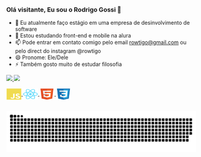 ### Olá visitante, Eu sou o Rodrigo Gossi 👋
- 🔭 Eu atualmente faço estágio em uma empresa de desinvolvimento de software
- 🌱 Estou estudando front-end e mobile na alura
- 📫 Pode entrar em contato comigo pelo email rowtigo@gmail.com ou pelo direct do instagram @rowtigo
- 😄 Pronome: Ele/Dele
- ⚡ Também gosto muito de estudar filosofia

<div>
  <a href="https://github.com/rowtigo">
  <img height="180em" src="https://github-readme-stats.vercel.app/api?username=rowtigo&show_icons=true&theme=dark&include_all_commits=true&count_private=true"/>
  <img height="180em" src="https://github-readme-stats.vercel.app/api/top-langs/?username=rowtigo&layout=compact&langs_count=7&theme=dark"/>
</div>

<div style="display: inline_block"><br>
  <img align="center" alt="Rodrigo-Js" height="30" width="40" src="https://raw.githubusercontent.com/devicons/devicon/master/icons/javascript/javascript-plain.svg">
  <img align="center" alt="Rodrigo-React" height="30" width="40" src="https://raw.githubusercontent.com/devicons/devicon/master/icons/react/react-original.svg">
  <img align="center" alt="Rodrigo-HTML" height="30" width="40" src="https://raw.githubusercontent.com/devicons/devicon/master/icons/html5/html5-original.svg">
  <img align="center" alt="Rodrigo-CSS" height="30" width="40" src="https://raw.githubusercontent.com/devicons/devicon/master/icons/css3/css3-original.svg">
</div>
  
  ##
  
![Snake animation](https://github.com/rowtigo/rowtigo/blob/output/github-contribution-grid-snake.svg)
